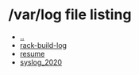 # /var/log file listing

- [..](/var)
- [rack-build-log](/var/log/rack-build-log.md)
- [resume](/var/log/resume)
- [syslog_2020](/var/log/syslog_2020)
